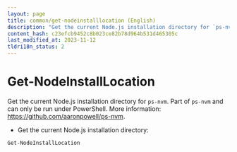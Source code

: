 ```yaml
---
layout: page
title: common/get-nodeinstalllocation (English)
description: "Get the current Node.js installation directory for `ps-nvm`."
content_hash: c23efcb9452c8b023ce82b78d964b531d465305c
last_modified_at: 2023-11-12
tldri18n_status: 2
---
```

# Get-NodeInstallLocation

Get the current Node.js installation directory for `ps-nvm`.
Part of `ps-nvm` and can only be run under PowerShell.
More information: <https://github.com/aaronpowell/ps-nvm>.

- Get the current Node.js installation directory:

`Get-NodeInstallLocation`
